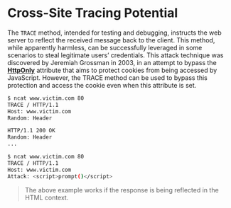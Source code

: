 # Cross-Site Tracing Potential
The `TRACE` method, intended for testing and debugging, instructs the web server to reflect the received message back to the client. This method, while apparently harmless, can be successfully leveraged in some scenarios to steal legitimate users’ credentials. This attack technique was discovered by Jeremiah Grossman in 2003, in an attempt to bypass the [**HttpOnly**](https://owasp.org/www-community/HttpOnly) attribute that aims to protect cookies from being accessed by JavaScript. However, the TRACE method can be used to bypass this protection and access the cookie even when this attribute is set.
```bash
$ ncat www.victim.com 80
TRACE / HTTP/1.1
Host: www.victim.com
Random: Header

HTTP/1.1 200 OK
Random: Header
...
```

```bash
$ ncat www.victim.com 80
TRACE / HTTP/1.1
Host: www.victim.com
Attack: <script>prompt()</script>
```

>The above example works if the response is being reflected in the HTML context.